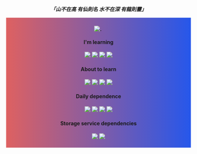 <div align="center">

***「山不在高 有仙則名 水不在深 有龍則靈」***
 <div style="background: linear-gradient(to right, #de6161, #2657eb);padding:20px;">
 <a href="https://github.com/JerryIs-strong">
   <img align="center" src="https://github-readme-stats.vercel.app/api?username=JerryIs-strong&show_icons=true&theme=github_dark" />
 </a>
&nbsp;

#### I'm learning

 <a>
  <img src="https://img.shields.io/badge/Python-FFD43B?style=for-the-badge&logo=python&logoColor=blue">
  <img src="https://img.shields.io/badge/HTML5-E34F26?style=for-the-badge&logo=html5&logoColor=white">
  <img src="https://img.shields.io/badge/CSS3-1572B6?style=for-the-badge&logo=css3&logoColor=white">
  <img src="https://img.shields.io/badge/JavaScript-323330?style=for-the-badge&logo=javascript&logoColor=F7DF1E">
 </a>

#### About to learn
  <img src="https://img.shields.io/badge/Vue.js-35495E?style=for-the-badge&logo=vuedotjs&logoColor=4FC08D">
  <img src="https://img.shields.io/badge/C-00599C?style=for-the-badge&logo=c&logoColor=white">
  <img src="https://img.shields.io/badge/Shell_Script-121011?style=for-the-badge&logo=gnu-bash&logoColor=white">
  <img src="https://img.shields.io/badge/kotlin-%237F52FF.svg?style=for-the-badge&logo=kotlin&logoColor=white">

#### Daily dependence
  <img src="https://img.shields.io/badge/Android-3DDC84?style=for-the-badge&logo=android&logoColor=white">
  <img src="https://img.shields.io/badge/Windows-0078D6?style=for-the-badge&logo=windows&logoColor=white">
  <img src="https://img.shields.io/badge/Xiaomi-%23FF6900.svg?style=for-the-badge&logo=xiaomi&logoColor=white">
  <img src="https://img.shields.io/badge/github-%23121011.svg?style=for-the-badge&logo=github&logoColor=white">
  
#### Storage service dependencies
  <img src="https://img.shields.io/badge/OneDrive-white?style=for-the-badge&logo=Microsoft%20OneDrive&logoColor=0078D4">
  <img src="https://img.shields.io/badge/Google%20Drive-4285F4?style=for-the-badge&logo=googledrive&logoColor=white">
</div>
